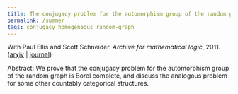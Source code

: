 ```yaml
---
title: The conjugacy problem for the automorphism group of the random graph
permalink: /summer
tags: conjugacy homogeneous random-graph
---
```


With Paul Ellis and Scott Schneider. *Archive for mathematical logic*, 2011.  ([ar&chi;iv](http://arxiv.org/abs/0902.4038) \| [journal](http://dx.doi.org/10.1007/s00153-010-0210-y))<!--more-->

Abstract: We prove that the conjugacy problem for the automorphism group of the random graph is Borel complete, and discuss the analogous problem for some other countably categorical structures.
